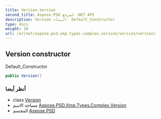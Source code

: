 ```yaml
---
title: Version.Version
second_title: Aspose.PSD لمرجع .NET API
description: Version البناء. Default_Constructor
type: docs
weight: 10
url: /ar/net/aspose.psd.xmp.types.complex.version/version/version/
---
```

## Version constructor

Default_Constructor

```csharp
public Version()
```

### أنظر أيضا

* class [Version](../)
* مساحة الاسم [Aspose.PSD.Xmp.Types.Complex.Version](../../version/)
* المجسم [Aspose.PSD](../../../)


